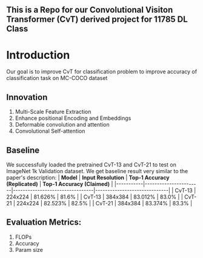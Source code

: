 
## This is a Repo for our Convolutional Visiton Transformer (CvT) derived project for 11785 DL Class

# Introduction
Our goal is to improve  CvT for classification problem to improve accuracy of classification task on MC-COCO dataset

## Innovation 
1. Multi-Scale Feature Extraction
2. Enhance positional Encoding and Embeddings
3. Deformable convolution and attention
4. Convolutional Self-attention
## Baseline
We successfully loaded the pretrained CvT-13 and CvT-21 to test on  ImageNet 1k Validation dataset. We get baseline result very similar to the paper's description:
| **Model** | **Input Resolution** | **Top-1 Accuracy (Replicated)** | **Top-1 Accuracy (Claimed)** |
|-----------|-----------------------|---------------------------------|------------------------------|
| CvT-13    | 224x224               | 81.626%                         | 81.6%                        |
| CvT-13    | 384x384               | 83.012%                         | 83.0%                        |
| CvT-21    | 224x224               | 82.523%                         | 82.5%                        |
| CvT-21    | 384x384               | 83.374%                         | 83.3%                        |

## Evaluation Metrics: 
1. FLOPs
2. Accuracy
3. Param size 





